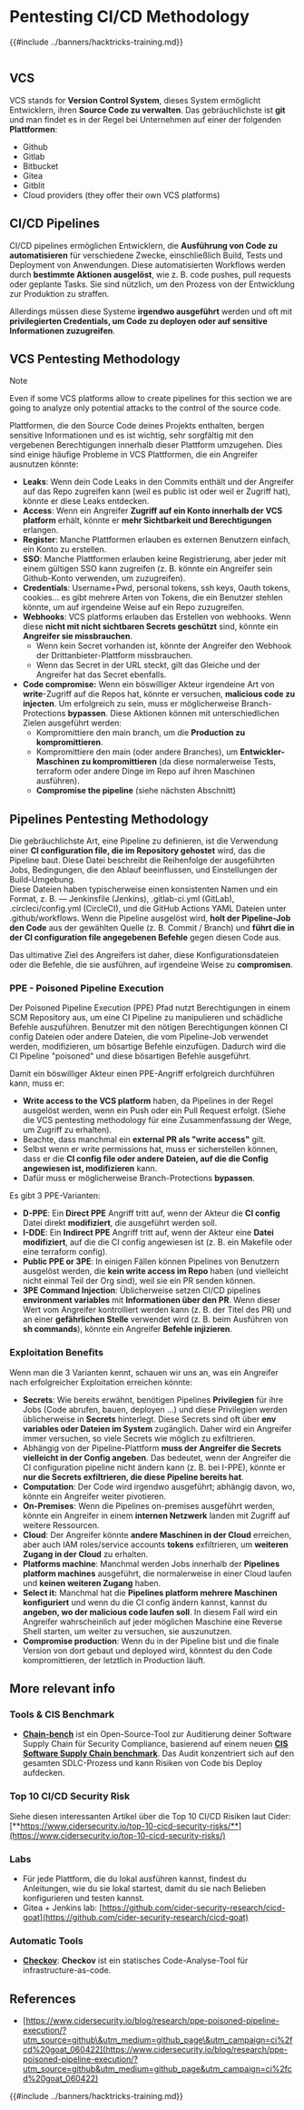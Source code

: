 # Pentesting CI/CD Methodology

{{#include ../banners/hacktricks-training.md}}

<figure><img src="../images/CLOUD-logo-letters.svg" alt=""><figcaption></figcaption></figure>

## VCS

VCS stands for **Version Control System**, dieses System ermöglicht Entwicklern, ihren **Source Code zu verwalten**. Das gebräuchlichste ist **git** und man findet es in der Regel bei Unternehmen auf einer der folgenden **Plattformen**:

- Github
- Gitlab
- Bitbucket
- Gitea
- Gitblit
- Cloud providers (they offer their own VCS platforms)


## CI/CD Pipelines

CI/CD pipelines ermöglichen Entwicklern, die **Ausführung von Code zu automatisieren** für verschiedene Zwecke, einschließlich Build, Tests und Deployment von Anwendungen. Diese automatisierten Workflows werden durch **bestimmte Aktionen ausgelöst**, wie z. B. code pushes, pull requests oder geplante Tasks. Sie sind nützlich, um den Prozess von der Entwicklung zur Produktion zu straffen.

Allerdings müssen diese Systeme **irgendwo ausgeführt** werden und oft mit **privilegierten Credentials, um Code zu deployen oder auf sensitive Informationen zuzugreifen**.

## VCS Pentesting Methodology

> [!NOTE]
> Even if some VCS platforms allow to create pipelines for this section we are going to analyze only potential attacks to the control of the source code.

Plattformen, die den Source Code deines Projekts enthalten, bergen sensitive Informationen und es ist wichtig, sehr sorgfältig mit den vergebenen Berechtigungen innerhalb dieser Plattform umzugehen. Dies sind einige häufige Probleme in VCS Plattformen, die ein Angreifer ausnutzen könnte:

- **Leaks**: Wenn dein Code Leaks in den Commits enthält und der Angreifer auf das Repo zugreifen kann (weil es public ist oder weil er Zugriff hat), könnte er diese Leaks entdecken.
- **Access**: Wenn ein Angreifer **Zugriff auf ein Konto innerhalb der VCS platform** erhält, könnte er **mehr Sichtbarkeit und Berechtigungen** erlangen.
- **Register**: Manche Plattformen erlauben es externen Benutzern einfach, ein Konto zu erstellen.
- **SSO**: Manche Plattformen erlauben keine Registrierung, aber jeder mit einem gültigen SSO kann zugreifen (z. B. könnte ein Angreifer sein Github-Konto verwenden, um zuzugreifen).
- **Credentials**: Username+Pwd, personal tokens, ssh keys, Oauth tokens, cookies... es gibt mehrere Arten von Tokens, die ein Benutzer stehlen könnte, um auf irgendeine Weise auf ein Repo zuzugreifen.
- **Webhooks**: VCS platforms erlauben das Erstellen von webhooks. Wenn diese **nicht mit nicht sichtbaren Secrets geschützt** sind, könnte ein **Angreifer sie missbrauchen**.
  - Wenn kein Secret vorhanden ist, könnte der Angreifer den Webhook der Drittanbieter-Plattform missbrauchen.
  - Wenn das Secret in der URL steckt, gilt das Gleiche und der Angreifer hat das Secret ebenfalls.
- **Code compromise:** Wenn ein böswilliger Akteur irgendeine Art von **write**-Zugriff auf die Repos hat, könnte er versuchen, **malicious code zu injecten**. Um erfolgreich zu sein, muss er möglicherweise Branch-Protections **bypassen**. Diese Aktionen können mit unterschiedlichen Zielen ausgeführt werden:
  - Kompromittiere den main branch, um die **Production zu kompromittieren**.
  - Kompromittiere den main (oder andere Branches), um **Entwickler-Maschinen zu kompromittieren** (da diese normalerweise Tests, terraform oder andere Dinge im Repo auf ihren Maschinen ausführen).
  - **Compromise the pipeline** (siehe nächsten Abschnitt)

## Pipelines Pentesting Methodology

Die gebräuchlichste Art, eine Pipeline zu definieren, ist die Verwendung einer **CI configuration file, die im Repository gehostet** wird, das die Pipeline baut. Diese Datei beschreibt die Reihenfolge der ausgeführten Jobs, Bedingungen, die den Ablauf beeinflussen, und Einstellungen der Build-Umgebung.\
Diese Dateien haben typischerweise einen konsistenten Namen und ein Format, z. B. — Jenkinsfile (Jenkins), .gitlab-ci.yml (GitLab), .circleci/config.yml (CircleCI), und die GitHub Actions YAML Dateien unter .github/workflows. Wenn die Pipeline ausgelöst wird, **holt der Pipeline-Job den Code** aus der gewählten Quelle (z. B. Commit / Branch) und **führt die in der CI configuration file angegebenen Befehle** gegen diesen Code aus.

Das ultimative Ziel des Angreifers ist daher, diese Konfigurationsdateien oder die Befehle, die sie ausführen, auf irgendeine Weise zu **compromisen**.

### PPE - Poisoned Pipeline Execution

Der Poisoned Pipeline Execution (PPE) Pfad nutzt Berechtigungen in einem SCM Repository aus, um eine CI Pipeline zu manipulieren und schädliche Befehle auszuführen. Benutzer mit den nötigen Berechtigungen können CI config Dateien oder andere Dateien, die vom Pipeline-Job verwendet werden, modifizieren, um bösartige Befehle einzufügen. Dadurch wird die CI Pipeline "poisoned" und diese bösartigen Befehle ausgeführt.

Damit ein böswilliger Akteur einen PPE-Angriff erfolgreich durchführen kann, muss er:

- **Write access to the VCS platform** haben, da Pipelines in der Regel ausgelöst werden, wenn ein Push oder ein Pull Request erfolgt. (Siehe die VCS pentesting methodology für eine Zusammenfassung der Wege, um Zugriff zu erhalten).
- Beachte, dass manchmal ein **external PR als "write access"** gilt.
- Selbst wenn er write permissions hat, muss er sicherstellen können, dass er die **CI config file oder andere Dateien, auf die die Config angewiesen ist, modifizieren** kann.
- Dafür muss er möglicherweise Branch-Protections **bypassen**.

Es gibt 3 PPE-Varianten:

- **D-PPE**: Ein **Direct PPE** Angriff tritt auf, wenn der Akteur die **CI config** Datei direkt **modifiziert**, die ausgeführt werden soll.
- **I-DDE**: Ein **Indirect PPE** Angriff tritt auf, wenn der Akteur eine **Datei modifiziert**, auf die die CI config angewiesen ist (z. B. ein Makefile oder eine terraform config).
- **Public PPE or 3PE**: In einigen Fällen können Pipelines von Benutzern ausgelöst werden, die **kein write access im Repo** haben (und vielleicht nicht einmal Teil der Org sind), weil sie ein PR senden können.
- **3PE Command Injection**: Üblicherweise setzen CI/CD pipelines **environment variables** mit **Informationen über den PR**. Wenn dieser Wert vom Angreifer kontrolliert werden kann (z. B. der Titel des PR) und an einer **gefährlichen Stelle** verwendet wird (z. B. beim Ausführen von **sh commands**), könnte ein Angreifer **Befehle injizieren**.

### Exploitation Benefits

Wenn man die 3 Varianten kennt, schauen wir uns an, was ein Angreifer nach erfolgreicher Exploitation erreichen könnte:

- **Secrets**: Wie bereits erwähnt, benötigen Pipelines **Privilegien** für ihre Jobs (Code abrufen, bauen, deployen ...) und diese Privilegien werden üblicherweise in **Secrets** hinterlegt. Diese Secrets sind oft über **env variables oder Dateien im System** zugänglich. Daher wird ein Angreifer immer versuchen, so viele Secrets wie möglich zu exfiltrieren.
- Abhängig von der Pipeline-Plattform **muss der Angreifer die Secrets vielleicht in der Config angeben**. Das bedeutet, wenn der Angreifer die CI configuration pipeline nicht ändern kann (z. B. bei I-PPE), könnte er **nur die Secrets exfiltrieren, die diese Pipeline bereits hat**.
- **Computation**: Der Code wird irgendwo ausgeführt; abhängig davon, wo, könnte ein Angreifer weiter pivotieren.
- **On-Premises**: Wenn die Pipelines on-premises ausgeführt werden, könnte ein Angreifer in einem **internen Netzwerk** landen mit Zugriff auf weitere Ressourcen.
- **Cloud**: Der Angreifer könnte **andere Maschinen in der Cloud** erreichen, aber auch IAM roles/service accounts **tokens** exfiltrieren, um **weiteren Zugang in der Cloud** zu erhalten.
- **Platforms machine**: Manchmal werden Jobs innerhalb der **Pipelines platform machines** ausgeführt, die normalerweise in einer Cloud laufen und **keinen weiteren Zugang** haben.
- **Select it:** Manchmal hat die **Pipelines platform mehrere Maschinen konfiguriert** und wenn du die CI config ändern kannst, kannst du **angeben, wo der malicious code laufen soll**. In diesem Fall wird ein Angreifer wahrscheinlich auf jeder möglichen Maschine eine Reverse Shell starten, um weiter zu versuchen, sie auszunutzen.
- **Compromise production**: Wenn du in der Pipeline bist und die finale Version von dort gebaut und deployed wird, könntest du den Code kompromittieren, der letztlich in Production läuft.

## More relevant info

### Tools & CIS Benchmark

- [**Chain-bench**](https://github.com/aquasecurity/chain-bench) ist ein Open-Source-Tool zur Auditierung deiner Software Supply Chain für Security Compliance, basierend auf einem neuen [**CIS Software Supply Chain benchmark**](https://github.com/aquasecurity/chain-bench/blob/main/docs/CIS-Software-Supply-Chain-Security-Guide-v1.0.pdf). Das Audit konzentriert sich auf den gesamten SDLC-Prozess und kann Risiken von Code bis Deploy aufdecken.

### Top 10 CI/CD Security Risk

Siehe diesen interessanten Artikel über die Top 10 CI/CD Risiken laut Cider: [**https://www.cidersecurity.io/top-10-cicd-security-risks/**](https://www.cidersecurity.io/top-10-cicd-security-risks/)

### Labs

- Für jede Plattform, die du lokal ausführen kannst, findest du Anleitungen, wie du sie lokal startest, damit du sie nach Belieben konfigurieren und testen kannst.
- Gitea + Jenkins lab: [https://github.com/cider-security-research/cicd-goat](https://github.com/cider-security-research/cicd-goat)

### Automatic Tools

- [**Checkov**](https://github.com/bridgecrewio/checkov): **Checkov** ist ein statisches Code-Analyse-Tool für infrastructure-as-code.

## References

- [https://www.cidersecurity.io/blog/research/ppe-poisoned-pipeline-execution/?utm_source=github\&utm_medium=github_page\&utm_campaign=ci%2fcd%20goat_060422](https://www.cidersecurity.io/blog/research/ppe-poisoned-pipeline-execution/?utm_source=github&utm_medium=github_page&utm_campaign=ci%2fcd%20goat_060422)


{{#include ../banners/hacktricks-training.md}}
